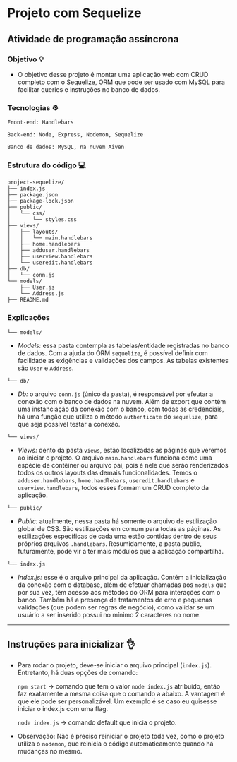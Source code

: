 
# Projeto com Sequelize
## Atividade de programação assíncrona

### Objetivo 💡

* O objetivo desse projeto é montar uma aplicação web com CRUD completo com o Sequelize, ORM que pode ser usado com MySQL para facilitar queries e instruções no banco de dados.

### Tecnologias ⚙️

```
Front-end: Handlebars

Back-end: Node, Express, Nodemon, Sequelize

Banco de dados: MySQL, na nuvem Aiven

```

### Estrutura do código 💻


```
project-sequelize/
├── index.js
├── package.json
├── package-lock.json
├── public/
│   └── css/
│       └── styles.css
├── views/
│   ├── layouts/
│   │   └── main.handlebars
│   ├── home.handlebars
│   ├── adduser.handlebars
│   ├── userview.handlebars
│   └── useredit.handlebars
├── db/
│   └── conn.js
└── models/
    ├── User.js
    └── Address.js
├── README.md
```

### Explicações

`└── models/`
* *Models:* essa pasta contempla as tabelas/entidade registradas no banco de dados. Com a ajuda do ORM `sequelize`, é possível definir com facilidade as exigências e validações dos campos. As tabelas existentes são `User` e `Address`.

`└── db/`
* *Db:* o arquivo `conn.js` (único da pasta), é responsável por efeutar a conexão com o banco de dados na nuvem. Além de export que contém uma instanciação da conexão com o banco, com todas as credenciais, há uma função que utiliza o método `authenticate` do `sequelize`, para que seja possível testar a conexão.

`└── views/`
* *Views:* dento da pasta `views`, estão localizadas as páginas que veremos ao iniciar o projeto. O arquivo `main.handlebars` funciona como uma espécie de contêiner ou arquivo pai, pois é nele que serão renderizados todos os outros layouts das demais funcionalidades. Temos o `adduser.handlebars`, `home.handlebars`, `useredit.handlebars` e `userview.handlebars`, todos esses formam um CRUD completo da aplicação.

`└── public/`
* *Public:* atualmente, nessa pasta há somente o arquivo de estilização global de CSS. São estilizações em comum para todas as páginas. As estilizações específicas de cada uma estão contidas dentro de seus próprios arquivos `.handlebars`. Resumidamente, a pasta public, futuramente, pode vir a ter mais módulos que a aplicação compartilha.

`└── index.js`

* *Index.js:* esse é o arquivo principal da aplicação. Contém a inicialização da conexão com o database, além de efetuar chamadas aos `models` que por sua vez, têm acesso aos métodos do ORM para interações com o banco. Também há a presença de tratamentos de erro e pequenas validações (que podem ser regras de negócio), como validar se um usuário a ser inserido possui no mínimo 2 caracteres no nome.


___

## Instruções para inicializar 👌

* Para rodar o projeto, deve-se iniciar o arquivo principal (`index.js`). Entretanto, há duas opções de comando:

    `npm start` -> comando que tem o valor `node index.js` atribuído, então faz exatamente a mesma coisa que o comando a abaixo. A vantagem é que ele pode ser personalizável. Um exemplo é se caso eu quisesse iniciar o index.js com uma flag.

    `node index.js` -> comando default que inicia o projeto.



* Observação: Não é preciso reiniciar o projeto toda vez, como o projeto utiliza o `nodemon`, que reinicia o código automaticamente quando há mudanças no mesmo.
